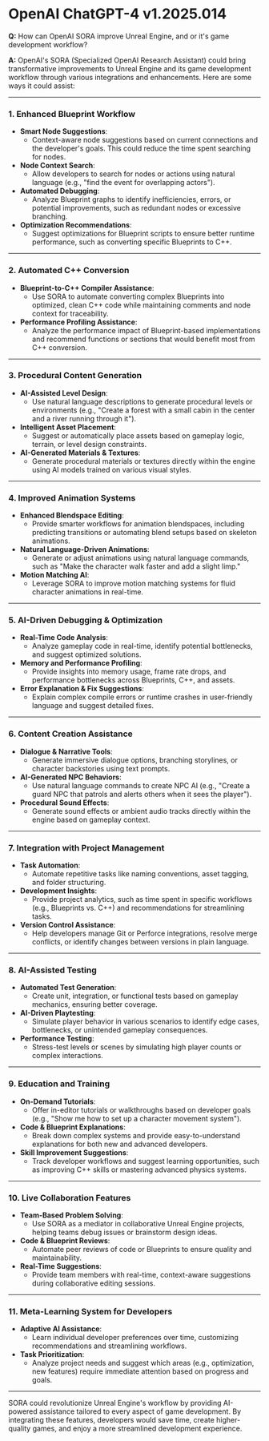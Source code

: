 # OpenAI ChatGPT-4 v1.2025.014

**Q:** How can OpenAI SORA improve Unreal Engine, and or it's game development workflow?

**A:** OpenAI's SORA (Specialized OpenAI Research Assistant) could bring transformative improvements to Unreal Engine and its game development workflow through various integrations and enhancements. Here are some ways it could assist:

---

### **1. Enhanced Blueprint Workflow**
- **Smart Node Suggestions**:
  - Context-aware node suggestions based on current connections and the developer's goals. This could reduce the time spent searching for nodes.
- **Node Context Search**:
  - Allow developers to search for nodes or actions using natural language (e.g., "find the event for overlapping actors").
- **Automated Debugging**:
  - Analyze Blueprint graphs to identify inefficiencies, errors, or potential improvements, such as redundant nodes or excessive branching.
- **Optimization Recommendations**:
  - Suggest optimizations for Blueprint scripts to ensure better runtime performance, such as converting specific Blueprints to C++.

---

### **2. Automated C++ Conversion**
- **Blueprint-to-C++ Compiler Assistance**:
  - Use SORA to automate converting complex Blueprints into optimized, clean C++ code while maintaining comments and node context for traceability.
- **Performance Profiling Assistance**:
  - Analyze the performance impact of Blueprint-based implementations and recommend functions or sections that would benefit most from C++ conversion.

---

### **3. Procedural Content Generation**
- **AI-Assisted Level Design**:
  - Use natural language descriptions to generate procedural levels or environments (e.g., "Create a forest with a small cabin in the center and a river running through it").
- **Intelligent Asset Placement**:
  - Suggest or automatically place assets based on gameplay logic, terrain, or level design constraints.
- **AI-Generated Materials & Textures**:
  - Generate procedural materials or textures directly within the engine using AI models trained on various visual styles.

---

### **4. Improved Animation Systems**
- **Enhanced Blendspace Editing**:
  - Provide smarter workflows for animation blendspaces, including predicting transitions or automating blend setups based on skeleton animations.
- **Natural Language-Driven Animations**:
  - Generate or adjust animations using natural language commands, such as "Make the character walk faster and add a slight limp."
- **Motion Matching AI**:
  - Leverage SORA to improve motion matching systems for fluid character animations in real-time.

---

### **5. AI-Driven Debugging & Optimization**
- **Real-Time Code Analysis**:
  - Analyze gameplay code in real-time, identify potential bottlenecks, and suggest optimized solutions.
- **Memory and Performance Profiling**:
  - Provide insights into memory usage, frame rate drops, and performance bottlenecks across Blueprints, C++, and assets.
- **Error Explanation & Fix Suggestions**:
  - Explain complex compile errors or runtime crashes in user-friendly language and suggest detailed fixes.

---

### **6. Content Creation Assistance**
- **Dialogue & Narrative Tools**:
  - Generate immersive dialogue options, branching storylines, or character backstories using text prompts.
- **AI-Generated NPC Behaviors**:
  - Use natural language commands to create NPC AI (e.g., "Create a guard NPC that patrols and alerts others when it sees the player").
- **Procedural Sound Effects**:
  - Generate sound effects or ambient audio tracks directly within the engine based on gameplay context.

---

### **7. Integration with Project Management**
- **Task Automation**:
  - Automate repetitive tasks like naming conventions, asset tagging, and folder structuring.
- **Development Insights**:
  - Provide project analytics, such as time spent in specific workflows (e.g., Blueprints vs. C++) and recommendations for streamlining tasks.
- **Version Control Assistance**:
  - Help developers manage Git or Perforce integrations, resolve merge conflicts, or identify changes between versions in plain language.

---

### **8. AI-Assisted Testing**
- **Automated Test Generation**:
  - Create unit, integration, or functional tests based on gameplay mechanics, ensuring better coverage.
- **AI-Driven Playtesting**:
  - Simulate player behavior in various scenarios to identify edge cases, bottlenecks, or unintended gameplay consequences.
- **Performance Testing**:
  - Stress-test levels or scenes by simulating high player counts or complex interactions.

---

### **9. Education and Training**
- **On-Demand Tutorials**:
  - Offer in-editor tutorials or walkthroughs based on developer goals (e.g., "Show me how to set up a character movement system").
- **Code & Blueprint Explanations**:
  - Break down complex systems and provide easy-to-understand explanations for both new and advanced developers.
- **Skill Improvement Suggestions**:
  - Track developer workflows and suggest learning opportunities, such as improving C++ skills or mastering advanced physics systems.

---

### **10. Live Collaboration Features**
- **Team-Based Problem Solving**:
  - Use SORA as a mediator in collaborative Unreal Engine projects, helping teams debug issues or brainstorm design ideas.
- **Code & Blueprint Reviews**:
  - Automate peer reviews of code or Blueprints to ensure quality and maintainability.
- **Real-Time Suggestions**:
  - Provide team members with real-time, context-aware suggestions during collaborative editing sessions.

---

### **11. Meta-Learning System for Developers**
- **Adaptive AI Assistance**:
  - Learn individual developer preferences over time, customizing recommendations and streamlining workflows.
- **Task Prioritization**:
  - Analyze project needs and suggest which areas (e.g., optimization, new features) require immediate attention based on progress and goals.

---

SORA could revolutionize Unreal Engine's workflow by providing AI-powered assistance tailored to every aspect of game development. By integrating these features, developers would save time, create higher-quality games, and enjoy a more streamlined development experience.
